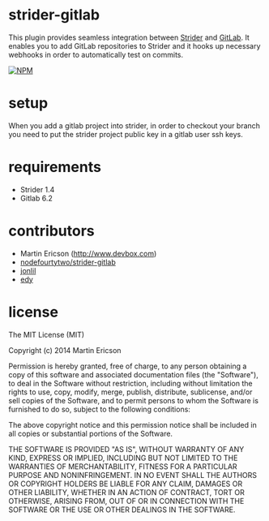 strider-gitlab
==============
This plugin provides seamless integration between [Strider](https://github.com/Strider-CD/strider) and [GitLab](https://github.com/gitlabhq/gitlabhq). It enables
you to add GitLab repositories to Strider and it hooks up necessary webhooks in
order to automatically test on commits.

[![NPM](https://nodei.co/npm/strider-gitlab.png?downloads=true&stars=true)](https://nodei.co/npm/strider-gitlab/)

setup
=====
When you add a gitlab project into strider, in order to checkout your branch
you need to put the strider project public key in a gitlab user ssh keys.

requirements
============
  * Strider 1.4
  * Gitlab 6.2

contributors
============
  * Martin Ericson (http://www.devbox.com)
  * [nodefourtytwo/strider-gitlab](https://github.com/nodefourtytwo/strider-gitlab)
  * [jonlil](https://github.com/jonlil)
  * [edy](https://github.com/edy)

license
=======
The MIT License (MIT)

Copyright (c) 2014 Martin Ericson

Permission is hereby granted, free of charge, to any person obtaining a copy
of this software and associated documentation files (the "Software"), to deal
in the Software without restriction, including without limitation the rights
to use, copy, modify, merge, publish, distribute, sublicense, and/or sell
copies of the Software, and to permit persons to whom the Software is
furnished to do so, subject to the following conditions:

The above copyright notice and this permission notice shall be included in all
copies or substantial portions of the Software.

THE SOFTWARE IS PROVIDED "AS IS", WITHOUT WARRANTY OF ANY KIND, EXPRESS OR
IMPLIED, INCLUDING BUT NOT LIMITED TO THE WARRANTIES OF MERCHANTABILITY,
FITNESS FOR A PARTICULAR PURPOSE AND NONINFRINGEMENT. IN NO EVENT SHALL THE
AUTHORS OR COPYRIGHT HOLDERS BE LIABLE FOR ANY CLAIM, DAMAGES OR OTHER
LIABILITY, WHETHER IN AN ACTION OF CONTRACT, TORT OR OTHERWISE, ARISING FROM,
OUT OF OR IN CONNECTION WITH THE SOFTWARE OR THE USE OR OTHER DEALINGS IN THE
SOFTWARE.

